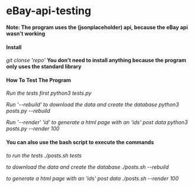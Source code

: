 # eBay-api-testing
**Note: The program uses the (jsonplaceholder) api, because the eBay api wasn't working**

#### Install
*git clonse 'repo'*
**You don't need to install anything because the program only uses the standard library**

#### How To Test The Program

*Run the tests first*
*python3 tests.py*

*Run '--rebuild' to download the data and create the database*
*python3 posts.py --rebuild*

*Run '--render' 'id' to generate a html page with an 'ids' post data*
*python3 posts.py --render 100*

#### You can also use the bash script to execute the commands

*to run the tests*
*./posts.sh tests*

*to download the data and create the database*
*./posts.sh --rebuild*

*to generate a html page with an 'ids' post data*
*./posts.sh --render 100*
